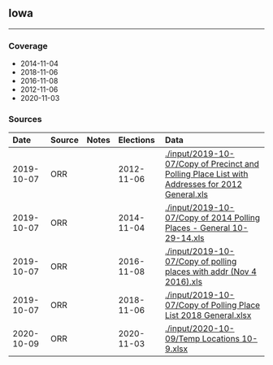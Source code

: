 ## Iowa

-------------



### Coverage
- 2014-11-04
- 2018-11-06
- 2016-11-08
- 2012-11-06
- 2020-11-03


### Sources

| Date | Source | Notes | Elections | Data |
| :---|:----|:---|:---|:---|
| 2019-10-07 | ORR |  | 2012-11-06 | [./input/2019-10-07/Copy of Precinct and Polling Place List with Addresses for 2012 General.xls](./input/2019-10-07/Copy%20of%20Precinct%20and%20Polling%20Place%20List%20with%20Addresses%20for%202012%20General.xls) |
| 2019-10-07 | ORR |  | 2014-11-04 | [./input/2019-10-07/Copy of 2014 Polling Places - General 10-29-14.xls](./input/2019-10-07/Copy%20of%202014%20Polling%20Places%20-%20General%2010-29-14.xls) |
| 2019-10-07 | ORR |  | 2016-11-08 | [./input/2019-10-07/Copy of polling places with addr (Nov 4 2016).xls](./input/2019-10-07/Copy%20of%20polling%20places%20with%20addr%20%28Nov%204%202016%29.xls) |
| 2019-10-07 | ORR |  | 2018-11-06 | [./input/2019-10-07/Copy of Polling Place List 2018 General.xlsx](./input/2019-10-07/Copy%20of%20Polling%20Place%20List%202018%20General.xlsx) |
| 2020-10-09 | ORR |  | 2020-11-03 | [./input/2020-10-09/Temp Locations 10-9.xlsx](./input/2020-10-09/Temp%20Locations%2010-9.xlsx) |

